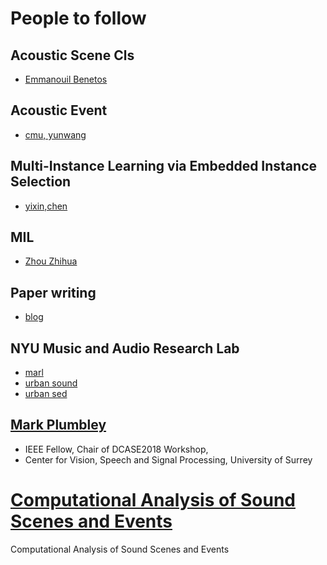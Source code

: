 # People to follow
## Acoustic Scene Cls
* [Emmanouil Benetos](http://www.eecs.qmul.ac.uk/~emmanouilb/publications.html)

## Acoustic Event
* [cmu, yunwang](http://www.cs.cmu.edu/~yunwang/)

## Multi-Instance Learning via Embedded Instance Selection
* [yixin,chen](https://john.cs.olemiss.edu/~ychen/index.html)

## MIL
* [Zhou Zhihua](http://lamda.nju.edu.cn/CH.MainPage.ashx)

## Paper writing
* [blog](http://www.ref-n-write.com/trial/research-paper-example-writing-abstract-section-academic-phrasebank-vocabulary/)

## NYU Music and Audio Research Lab
* [marl](https://github.com/marl)
* [urban sound](https://urbansounddataset.weebly.com/)
* [urban sed](http://urbansed.weebly.com/)

## [Mark Plumbley](https://www.surrey.ac.uk/people/mark-plumbley)
* IEEE Fellow, Chair of DCASE2018 Workshop, 
* Center for Vision, Speech and Signal Processing, University of Surrey

# [Computational Analysis of Sound Scenes and Events](https://cassebook.github.io/)
Computational Analysis of Sound Scenes and Events
